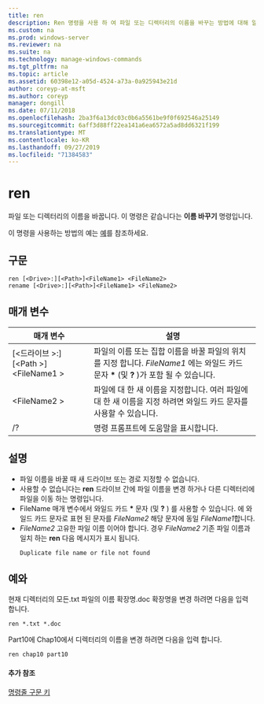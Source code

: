 ```yaml
---
title: ren
description: Ren 명령을 사용 하 여 파일 또는 디렉터리의 이름을 바꾸는 방법에 대해 알아봅니다.
ms.custom: na
ms.prod: windows-server
ms.reviewer: na
ms.suite: na
ms.technology: manage-windows-commands
ms.tgt_pltfrm: na
ms.topic: article
ms.assetid: 60398e12-a05d-4524-a73a-0a925943e21d
author: coreyp-at-msft
ms.author: coreyp
manager: dongill
ms.date: 07/11/2018
ms.openlocfilehash: 2ba3f6a13dc03c0b6a5561be9f0f692546a25149
ms.sourcegitcommit: 6aff3d88ff22ea141a6ea6572a5ad8dd6321f199
ms.translationtype: MT
ms.contentlocale: ko-KR
ms.lasthandoff: 09/27/2019
ms.locfileid: "71384583"
---
```

# <a name="ren"></a>ren

파일 또는 디렉터리의 이름을 바꿉니다. 이 명령은 같습니다는 **이름 바꾸기** 명령입니다.

이 명령을 사용하는 방법의 예는 [예](#BKMK_examples)를 참조하세요.

## <a name="syntax"></a>구문

```
ren [<Drive>:][<Path>]<FileName1> <FileName2>
rename [<Drive>:][<Path>]<FileName1> <FileName2>
```

## <a name="parameters"></a>매개 변수

|매개 변수|설명|
|---------|-----------|
|[\<드라이브 >:] [\<Path >]\<FileName1 >|파일의 이름 또는 집합 이름을 바꿀 파일의 위치를 지정 합니다. *FileName1* 에는 와일드 카드 문자 **&#42;** (및 **?** )가 포함 될 수 있습니다.|
|\<FileName2 >|파일에 대 한 새 이름을 지정합니다. 여러 파일에 대 한 새 이름을 지정 하려면 와일드 카드 문자를 사용할 수 있습니다.|
|/?|명령 프롬프트에 도움말을 표시합니다.|

## <a name="remarks"></a>설명

- 파일 이름을 바꿀 때 새 드라이브 또는 경로 지정할 수 없습니다.
- 사용할 수 없습니다는 **ren** 드라이브 간에 파일 이름을 변경 하거나 다른 디렉터리에 파일을 이동 하는 명령입니다.
- FileName 매개 변수에서 와일드 카드 **&#42;** 문자 (및 **?** ) 를 사용할 수 있습니다. 에 와일드 카드 문자로 표현 된 문자를 *FileName2* 해당 문자에 동일 *FileName1*합니다.
- *FileName2* 고유한 파일 이름 이어야 합니다. 경우 *FileName2* 기존 파일 이름과 일치 하는 **ren** 다음 메시지가 표시 됩니다.  
  ```
  Duplicate file name or file not found
  ```

## <a name="BKMK_examples"></a>예와

현재 디렉터리의 모든.txt 파일의 이름 확장명.doc 확장명을 변경 하려면 다음을 입력 합니다.
```
ren *.txt *.doc 
```
Part10에 Chap10에서 디렉터리의 이름을 변경 하려면 다음을 입력 합니다.
```
ren chap10 part10 
```

#### <a name="additional-references"></a>추가 참조

[명령줄 구문 키](command-line-syntax-key.md)